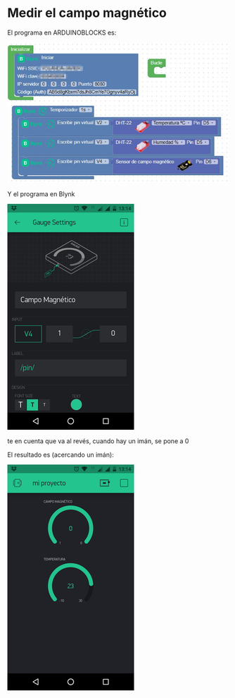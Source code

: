 # Medir el campo magnético

El programa en ARDUINOBLOCKS es:

![](/assets/blynk21.jpg)

Y el programa en Blynk

![](/assets/blynk22.png)

te en cuenta que va al revés, cuando hay un imán, se pone a 0

El resultado es (acercando un imán):

![](/assets/blynk23.png)
